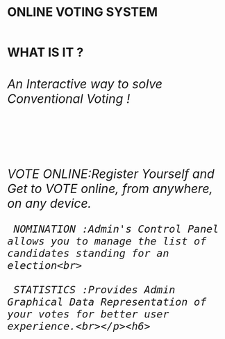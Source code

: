 
<br><br><h1><b>ONLINE VOTING SYSTEM<b><h2>
  <h4><b>WHAT IS IT ?<b></h4>
    <h6>An Interactive way to solve Conventional Voting !</h6><br>
     <h6><p>VOTE ONLINE:Register Yourself and Get to VOTE online, from anywhere, on any device.<br>
       
     NOMINATION :Admin's Control Panel allows you to manage the list of candidates standing for an election<br>
     
     STATISTICS :Provides Admin Graphical Data Representation of your votes for better user experience.<br></p><h6>
 
  

